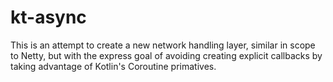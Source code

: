 kt-async
========
This is an attempt to create a new network handling layer, similar in scope to Netty, but with the express goal of avoiding creating explicit callbacks by taking advantage of Kotlin's Coroutine primatives.

